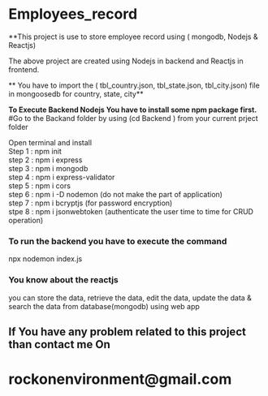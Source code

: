 # Employees_record

**This project is use to store employee record using ( mongodb, Nodejs & Reactjs)

The above project are created using Nodejs in backend and Reactjs in frontend.<br />

** You have to import the ( tbl_country.json, tbl_state.json, tbl_city.json) file in mongoosedb for country, state, city** <br/>

**To Execute Backend Nodejs You have to install some npm package first.**<br />
#Go to the Backand folder by using (cd Backend ) from your current prject folder<br />

Open terminal and install <br />
Step 1 : npm init<br />
step 2 : npm i express<br /> 
step 3 : npm i mongodb<br />
step 4 : npm i express-validator<br />
step 5 : npm i cors<br />
step 6 : npm i -D nodemon (do not make the part of application)<br />
step 7 : npm i bcryptjs (for password encryption)<br />
stpe 8 : npm i jsonwebtoken (authenticate the user time to time for CRUD operation)<br />

<h3>To run the backend you have to execute the command</h3>
npx nodemon index.js<br />

<h3>You know about the reactjs</h3>
you can store the data, retrieve the data, edit the data, update the data & search the data from database(mongodb) using web app <br/>

<h2> If You have any problem related to this project than contact me On</h2>
<h1>rockonenvironment@gmail.com</h1>
